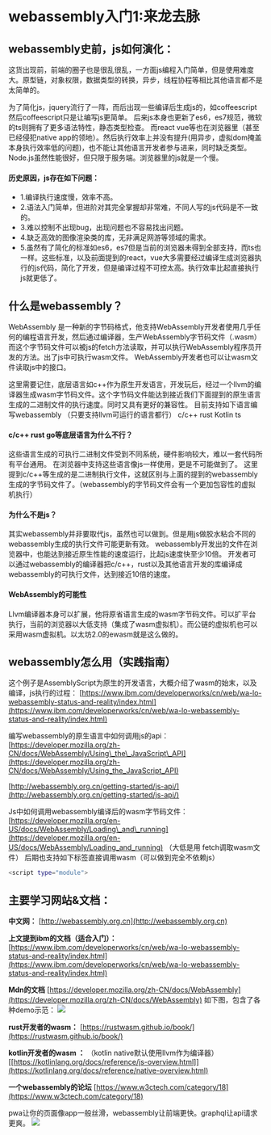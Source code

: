 # webassembly入门1:来龙去脉

## webassembly史前，js如何演化：
这货出现前，前端的圈子也是很乱很乱，一方面js编程入门简单，但是使用难度大。原型链，对象权限，数据类型的转换，异步，线程协程等相比其他语言都不是太简单的。

为了简化js，jquery流行了一阵，而后出现一些编译后生成js的，如coffeescript
然后coffeescript只是让编写js更简单。
后来js本身也更新了es6，es7规范，微软的ts则拥有了更多语法特性，静态类型检查。
而react vue等也在浏览器里（甚至已经侵犯native app的领地）。然后执行效率上并没有提升(用异步，虚拟dom掩盖本身执行效率低的问题)，也不能让其他语言开发者参与进来，同时缺乏类型。
Node.js虽然性能很好，但只限于服务端。浏览器里的js就是一个慢。


#### 历史原因，js存在如下问题：
+ 1.编译执行速度慢，效率不高。
+ 2.语法入门简单，但进阶对其完全掌握却非常难，不同人写的js代码是不一致的。
+ 3.难以控制不出现bug，出现问题也不容易找出问题。
+ 4.缺乏高效的图像渲染类的库，无非满足网游等领域的需求。
+ 5.虽然有了简化的标准如es6，es7但是当前的浏览器未得到全部支持，而ts也一样。这些标准，以及前面提到的react，vue大多需要经过编译生成浏览器执行的js代码，简化了开发，但是编译过程不可控太高。执行效率比起直接执行js就更低了。

## 什么是webassembly？
WebAssembly 是一种新的字节码格式，他支持WebAssembly开发者使用几乎任何的编程语言开发，然后通过编译器，生产WebAssembly字节码文件（.wasm）
而这个字节码文件可以被js的fetch方法读取，并可以执行WebAssembly程序员开发的方法。出了js中可执行wasm文件。
WebAssembly开发者也可以让wasm文件读取js中的接口。

这里需要记住，底层语言如c++作为原生开发语言，开发玩后，经过一个llvm的编译器生成wasm字节码文件。这个字节码文件能达到接近我们下面提到的原生语言生成的二进制文件的执行速度。同时又具有更好的兼容性。
目前支持如下语言编写webassembly （只要支持llvm可运行的语言都行）
c/c++    rust     Kotlin    ts

#### c/c++ rust go等底层语言为什么不行？
这些语言生成的可执行二进制文件受到不同系统，硬件影响较大，难以一套代码所有平台通用。
在浏览器中支持这些语言像js一样使用，更是不可能做到了。
这里提到c/c++等生成的是二进制执行文件，这就区别与上面的提到的webassembly生成的字节码文件了。（webassembly的字节码文件会有一个更加包容性的虚拟机执行）

#### 为什么不是js？
其实webassembly并非要取代js，虽然也可以做到。但是用js做胶水粘合不同的webassembly生成的执行文件可能更新有效。
webassembly开发出的文件在浏览器中，也能达到接近原生性能的速度运行，比起js速度快至少10倍。
开发者可以通过webassembly的编译器把c/c++，rust以及其他语言开发的库编译成webassembly的可执行文件，达到接近10倍的速度。

#### WebAssembly的可能性
Llvm编译器本身可以扩展，他将原省语言生成的wasm字节码文件。可以扩平台执行，当前的浏览器以大低支持（集成了wasm虚拟机）。而公链的虚拟机也可以采用wasm虚拟机。以太坊2.0的ewasm就是这么做的。



## webassembly怎么用（实践指南）
这个例子是AssemblyScript为原生的开发语言，大概介绍了wasm的始末，以及编译，js执行的过程：
[https://www.ibm.com/developerworks/cn/web/wa-lo-webassembly-status-and-reality/index.html](https://www.ibm.com/developerworks/cn/web/wa-lo-webassembly-status-and-reality/index.html)

编写webassembly的原生语言中如何调用js的api：
[https://developer.mozilla.org/zh-CN/docs/WebAssembly/Using\_the\_JavaScript\_API](https://developer.mozilla.org/zh-CN/docs/WebAssembly/Using_the_JavaScript_API)

[http://webassembly.org.cn/getting-started/js-api/](http://webassembly.org.cn/getting-started/js-api/)

Js中如何调用webassembly编译后的wasm字节码文件：
[https://developer.mozilla.org/en-US/docs/WebAssembly/Loading\_and\_running](https://developer.mozilla.org/en-US/docs/WebAssembly/Loading_and_running)
（大低是用 fetch调取wasm文件）
后期也支持如下标签直接调用wasm（可以做到完全不依赖js）
```bash
<script type="module">

```



## 主要学习网站&文档：
**中文网：**
[http://webassembly.org.cn](http://webassembly.org.cn)

**上文提到ibm的文档（适合入门）：**
[https://www.ibm.com/developerworks/cn/web/wa-lo-webassembly-status-and-reality/index.html](https://www.ibm.com/developerworks/cn/web/wa-lo-webassembly-status-and-reality/index.html)

**Mdn的文档**
[https://developer.mozilla.org/zh-CN/docs/WebAssembly](https://developer.mozilla.org/zh-CN/docs/WebAssembly)
如下图，包含了各种demo示范：
![](DraggedImage.png)

**rust开发者的wasm：**
[https://rustwasm.github.io/book/](https://rustwasm.github.io/book/)

**kotlin开发者的wasm ：**
（kotlin  native默认使用llvm作为编译器）
[[https://kotlinlang.org/docs/reference/js-overview.html]](https://kotlinlang.org/docs/reference/native-overview.html)

**一个webassembly的论坛**
[https://www.w3ctech.com/category/18](https://www.w3ctech.com/category/18)

pwa让你的页面像app一般丝滑，webassembly让前端更快。graphql让api请求更爽。
![](DraggedImage.tiff)

 